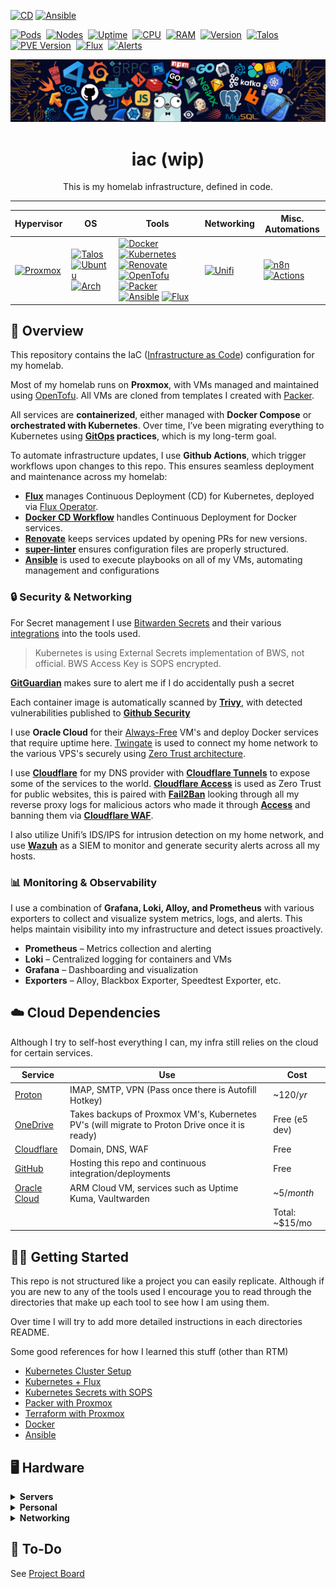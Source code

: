 [![CD](https://github.com/Mafyuh/iac/actions/workflows/CD.yml/badge.svg)](https://github.com/Mafyuh/iac/actions/workflows/CD.yml)
[![Ansible](https://github.com/Mafyuh/iac/actions/workflows/ansible-playbooks.yml/badge.svg)](https://github.com/Mafyuh/iac/actions/workflows/ansible-playbooks.yml)

[![Pods](https://img.shields.io/endpoint?url=https%3A%2F%2Fkromgo.mafyuh.dev%2Fcluster_pods_running&&logo=kubernetes&color=black)](https://kubernetes.io/)&nbsp;
[![Nodes](https://img.shields.io/endpoint?url=https%3A%2F%2Fkromgo.mafyuh.dev%2Fcluster_node_count&label=Nodes&logo=kubernetes&color=black)](https://kubernetes.io/)&nbsp;
[![Uptime](https://img.shields.io/endpoint?url=https%3A%2F%2Fkromgo.mafyuh.dev%2Fcluster_uptime_days&label=Uptime&logo=kubernetes&color=black)](https://kubernetes.io/)&nbsp;
[![CPU](https://img.shields.io/endpoint?url=https%3A%2F%2Fkromgo.mafyuh.dev%2Fcluster_cpu_usage&&logo=kubernetes&label=CPU&color=black)](https://kubernetes.io/)&nbsp;
[![RAM](https://img.shields.io/endpoint?url=https%3A%2F%2Fkromgo.mafyuh.dev%2Fcluster_memory_usage&&logo=kubernetes&label=RAM&color=black)](https://kubernetes.io/)&nbsp;
[![Version](https://img.shields.io/endpoint?url=https%3A%2F%2Fkromgo.mafyuh.dev%2Fkubernetes_version&label=Kubernetes&logo=kubernetes&color=black)](https://kubernetes.io/)&nbsp;
[![Talos](https://img.shields.io/endpoint?url=https%3A%2F%2Fkromgo.mafyuh.dev%2Ftalos_version&&logo=talos&color=black)](https://kubernetes.io/)&nbsp;
[![PVE Version](https://img.shields.io/endpoint?url=https%3A%2F%2Fkromgo.mafyuh.dev%2Fpve_version&&logo=proxmox&color=black)](https://kubernetes.io/)&nbsp;
[![Flux](https://img.shields.io/endpoint?url=https%3A%2F%2Fkromgo.mafyuh.dev%2Fflux_version&&logo=flux&color=black)](https://kubernetes.io/)&nbsp;
[![Alerts](https://img.shields.io/endpoint?url=https%3A%2F%2Fkromgo.mafyuh.dev%2Fcluster_alert_count&&logo=prometheus)](https://kubernetes.io/)&nbsp;



![Header Image](https://raw.githubusercontent.com/Mafyuh/homelab-svg-assets/main/assets/header_.png)


<div align="center">

# iac (wip)

This is my homelab infrastructure, defined in code.

</div>

---



<div align="center">

| Hypervisor | OS | Tools | Networking | Misc. Automations |
|---|---|---|---|---|
| [![Proxmox](https://img.shields.io/badge/-Proxmox-black?logo=Proxmox)](https://www.proxmox.com) | [![Talos](https://img.shields.io/badge/Talos-black?&logo=talos)](https://www.talos.dev/) [![Ubuntu](https://img.shields.io/badge/Ubuntu-black?&logo=ubuntu&logoColor=red)](https://releases.ubuntu.com/noble/) [![Arch](https://img.shields.io/badge/Arch-black?&logo=archlinux)](https://archlinux.org/)| [![Docker](https://img.shields.io/badge/-Docker-black?logo=docker)](https://www.docker.com/) [![Kubernetes](https://img.shields.io/badge/-Kubernetes-black?logo=kubernetes)](https://k3s.io/) [![Renovate](https://img.shields.io/badge/-Renovate-black?logo=renovate&logoColor=blue)](https://github.com/renovatebot/renovate) [![OpenTofu](https://img.shields.io/badge/-OpenTofu-black?logo=opentofu)](https://opentofu.org/) [![Packer](https://img.shields.io/badge/-Packer-black?logo=packer)](https://www.packer.io/) [![Ansible](https://img.shields.io/badge/-Ansible-black?logo=ansible&logoColor=red)](https://www.ansible.com/) [![Flux](https://img.shields.io/badge/-Flux-black?logo=flux)](https://fluxcd.io/)| [![Unifi](https://img.shields.io/badge/-Unifi-black?logo=ubiquiti&logoColor=blue)](https://www.ui.com/) | [![n8n](https://img.shields.io/badge/-n8n-black?logo=n8n)](https://n8n.io/) [![Actions](https://img.shields.io/badge/-Actions-black?logo=github&logoColor=white)](https://github.com/features/actions)

</div>

## 📖 **Overview**
This repository contains the IaC ([Infrastructure as Code](https://en.wikipedia.org/wiki/Infrastructure_as_code)) configuration for my homelab.  

Most of my homelab runs on **Proxmox**, with VMs managed and maintained using [OpenTofu](https://opentofu.org/). All VMs are cloned from templates I created with [Packer](https://www.packer.io/).  

All services are **containerized**, either managed with **Docker Compose** or **orchestrated with Kubernetes**. Over time, I’ve been migrating everything to Kubernetes using **[GitOps](https://en.wikipedia.org/wiki/DevOps) practices**, which is my long-term goal.  

To automate infrastructure updates, I use **Github Actions**, which trigger workflows upon changes to this repo. This ensures seamless deployment and maintenance across my homelab:  

- **[Flux](https://fluxcd.io/)** manages Continuous Deployment (CD) for Kubernetes, deployed via [Flux Operator](https://fluxcd.control-plane.io/).
- **[Docker CD Workflow](https://github.com/Mafyuh/iac/blob/main/.github/workflows/CD.yml)** handles Continuous Deployment for Docker services.   
- **[Renovate](https://github.com/renovatebot/renovate)** keeps services updated by opening PRs for new versions.  
- **[super-linter](https://github.com/super-linter/super-linter)** ensures configuration files are properly structured.
- **[Ansible](https://github.com/ansible/ansible)** is used to execute playbooks on all of my VMs, automating management and configurations

### 🔒 **Security & Networking**
For Secret management I use [Bitwarden Secrets](https://bitwarden.com/products/secrets-manager/) and their various [integrations](https://bitwarden.com/help/ansible-integration/) into the tools used.
> Kubernetes is using External Secrets implementation of BWS, not official. BWS Access Key is SOPS encrypted.

**[GitGuardian](https://www.gitguardian.com/)** makes sure to alert me if I do accidentally push a secret

Each container image is automatically scanned by **[Trivy](https://trivy.dev/latest/)**, with detected vulnerabilities published to **[Github Security](https://github.com/security)**

I use **Oracle Cloud** for their [Always-Free](https://www.oracle.com/cloud/free/) VM's and deploy Docker services that require uptime here. [Twingate](https://www.twingate.com/) is used to connect my home network to the various VPS's securely using [Zero Trust architecture](https://en.wikipedia.org/wiki/Zero_trust_architecture).

I use [**Cloudflare**](https://www.cloudflare.com/) for my DNS provider with [**Cloudflare Tunnels**](https://developers.cloudflare.com/cloudflare-one/connections/connect-networks/) to expose some of the services to the world. [**Cloudflare Access**](https://www.cloudflare.com/access/) is used as Zero Trust for public websites, this is paired with [**Fail2Ban**](https://www.fail2ban.org/) looking through all my reverse proxy logs for malicious actors who made it through [**Access**](https://www.cloudflare.com/access/) and banning them via [**Cloudflare WAF**](https://www.cloudflare.com/web-application-firewall/).

I also utilize Unifi’s IDS/IPS for intrusion detection on my home network, and use **[Wazuh](https://wazuh.com/)** as a SIEM to monitor and generate security alerts across all my hosts.

### **📊 Monitoring & Observability**  
I use a combination of **Grafana, Loki, Alloy, and Prometheus** with various exporters to collect and visualize system metrics, logs, and alerts. This helps maintain visibility into my infrastructure and detect issues proactively.  

- **Prometheus** – Metrics collection and alerting  
- **Loki** – Centralized logging for containers and VMs  
- **Grafana** – Dashboarding and visualization  
- **Exporters** – Alloy, Blackbox Exporter, Speedtest Exporter, etc.

## ☁️ **Cloud Dependencies**
Although I try to self-host everything I can, my infra still relies on the cloud for certain services.

| Service                                     | Use                                                               | Cost           |
|---------------------------------------------|-------------------------------------------------------------------|----------------|
| [Proton](https://proton.me/)         | IMAP, SMTP, VPN (Pass once there is Autofill Hotkey)    | ~$120/yr$       |
| [OneDrive](https://www.microsoft.com/en-us/microsoft-365/onedrive/online-cloud-storage)         | Takes backups of Proxmox VM's, Kubernetes PV's (will migrate to Proton Drive once it is ready)   | Free (e5 dev)       |
| [Cloudflare](https://www.cloudflare.com/)   | Domain, DNS, WAF           | Free       |
| [GitHub](https://github.com/)               | Hosting this repo and continuous integration/deployments    | Free           |
| [Oracle Cloud](https://www.oracle.com/cloud/) | ARM Cloud VM, services such as Uptime Kuma, Vaultwarden | ~$5/month$           |
|                                             |                                                                  | Total: ~$15/mo |

## 🧑‍💻 **Getting Started**
This repo is not structured like a project you can easily replicate. Although if you are new to any of the tools used I encourage you to read through the directories that make up each tool to see how I am using them.

Over time I will try to add more detailed instructions in each directories README.

Some good references for how I learned this stuff (other than RTM)
- [Kubernetes Cluster Setup](https://technotim.live/posts/k3s-etcd-ansible/)
- [Kubernetes + Flux](https://technotim.live/posts/flux-devops-gitops/)
- [Kubernetes Secrets with SOPS](https://technotim.live/posts/secret-encryption-sops/)
- [Packer with Proxmox](https://www.youtube.com/watch?v=1nf3WOEFq1Y)
- [Terraform with Proxmox](https://www.youtube.com/watch?v=dvyeoDBUtsU)
- [Docker](https://www.youtube.com/watch?v=eGz9DS-aIeY)
- [Ansible](https://www.youtube.com/watch?v=goclfp6a2IQ)

## 🖥️ **Hardware**

<details>
  <summary><strong>Servers</strong></summary>

| Name        | Device         | CPU             | RAM          | Storage                                      | GPU               | Purpose                          |
|-------------|--------------|-----------------|--------------|----------------------------------------------|-------------------|----------------------------------|
|**Talos-1**|Optiplex 7040 Micro |Intel i5-6500t |32GB DDR4 |1x1TB SATA SSD 128GB NVME |Integrated |k8s control-plane |
|**Talos-2**|Optiplex 7040 Micro |Intel i5-6500t |32GB DDR4 |1x1TB SATA SSD 128GB NVME |Integrated |k8s control-plane |
|**Talos-3**|Optiplex 7040 Micro |Intel i5-6500t |32GB DDR4 |1x1TB SATA SSD 128GB NVME |Integrated |k8s control-plane |
| **Arc-Ripper**  | Optiplex 3050  | Intel i5-6500   | 32 GB DDR4   | 1TB NVMe | Arc A310 | Jellyfin Server, Blu-ray Ripper |
| **PVE Node 1**  | Custom         | Intel i7-9700K  | 64 GB DDR4   | NVMe for boot and VMs, 4×4TB HDD (RaidZ10)   | Nvidia 1660 6GB   | Main node with most VMs, NAS    |
| **PVE Node 2**  | Custom         | Intel i7-8700K  | 64 GB DDR4   | 1×2TB NVMe | Nvidia 3080 10GB   | More VMs                         |
|**Pi** |Raspberry Pi 4 | |8GB |1TB m.2 SATA SSD w/ USB HAT |n/a |Home Assistant Server |
|**Proxmox Backup Server** |[Mini-PC](https://www.amazon.com/FIREBAT-Computer-Expansible-Efficient-Business/dp/B0DZWP653T/ref=sr_1_4?s=pc&sr=1-4) |Intel N150 |8GB |2TB SATA |n/a |Backup Proxmox VM's |


</details>  

<details>
  <summary><strong>Personal</strong></summary>
  
  | Name | Device | CPU | RAM | Storage | GPU | Purpose |
  |------|--------|-----|-----|---------|-----|---------|
  |Gaming PC|Custom|Intel i7-13700k|64GB DDR5|10TB NVMe|Nvidia RTX 5070     |Main Machine         |
  |Laptop|HP 15-eh1097nr|AMD Ryzen 7 5700U     |32GB DDR4     |1TB NVMe|Integrated     |On the go/bed machine         |

</details>

<details>
  <summary><strong>Networking</strong></summary>
  
  | Name            | Device        | Purpose             |
  |-----------------|---------------|---------------------|
  | Switch | [Unifi Flex 2.5Gb PoE](https://store.ui.com/us/en/category/all-switching/products/usw-flex-2-5g-8-poe)      | Switch with PoE  |
  | Router     | [Unifi Dream Router 7](https://store.ui.com/us/en/products/udr7)     | Router/Firewall     |
  |AP|[U7 Pro XG](https://store.ui.com/us/en/category/all-wifi/products/u7-pro-xg)|AP|

</details>




## 📌 **To-Do**
See [Project Board](https://github.com/users/Mafyuh/projects/1)
